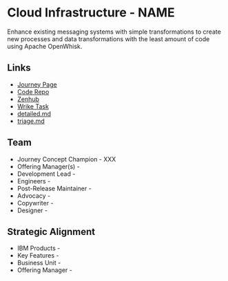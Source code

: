 # Cloud Infrastructure - NAME

Enhance existing messaging systems with simple transformations to create new processes and data transformations with the least amount of code using Apache OpenWhisk.

## Links

* [Journey Page]()
* [Code Repo]()
* [Zenhub](/#boards)
* [Wrike Task](https://www.wrike.com/workspace.htm#...)
* [detailed.md](detailed.md)
* [triage.md](triage.md)

## Team

* Journey Concept Champion - XXX
* Offering Manager(s) -
* Development Lead -
* Engineers -
* Post-Release Maintainer -
* Advocacy -
* Copywriter -
* Designer -

## Strategic Alignment

* IBM Products -
* Key Features -
* Business Unit -
* Offering Manager -
